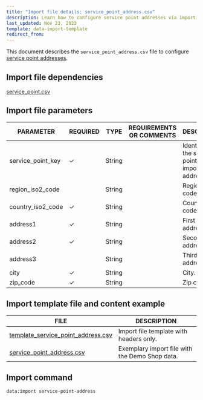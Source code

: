 ```yaml
---
title: "Import file details: service_point_address.csv"
description: Learn how to configure service point addresses via importing data through the service point address CSV file in your Spryker unified commerce project.
last_updated: Nov 23, 2023
template: data-import-template
redirect_from:
---
```


This document describes the `service_point_address.csv` file to configure [service point addresses](/docs/pbc/all/service-point-management/{{page.version}}/unified-commerce/service-points-feature-overview.html).

## Import file dependencies

[service_point.csv](/docs/pbc/all/service-point-management/{{page.version}}/unified-commerce/import-and-export-data/import-file-details-service-point.csv.html)




## Import file parameters

| PARAMETER | REQUIRED | TYPE | REQUIREMENTS OR COMMENTS | DESCRIPTION |
|-|-|-|-|-|
| service_point_key | ✓ | String    |       | Identifier of the service point to import the address for. |
| region_iso2_code  |   | String    |          | Region ISO2 code.               |
| country_iso2_code | ✓ | String    |          | Country ISO2 code.                |
| address1          | ✓ | String    |          | First line of address.            |
| address2          | ✓ | String    |          | Second line of address.           |
| address3          |   | String    |           | Third line of address.            |
| city              | ✓ | String    |        | City.                             |
| zip_code          | ✓ | String    |        | Zip code.                         |



## Import template file and content example

| FILE | DESCRIPTION |
| --- | --- |
| [template_service_point_address.csv](https://spryker.s3.eu-central-1.amazonaws.com/docs/pbc/all/service-point-management/unified-commerce/import-and-export-data/service_point_address.csv.md/template_service_point_address.csv) | Import file template with headers only. |
| [service_point_address.csv](https://spryker.s3.eu-central-1.amazonaws.com/docs/pbc/all/service-point-management/unified-commerce/import-and-export-data/service_point_address.csv.md/service_point_address.csv) | Exemplary import file with the Demo Shop data. |

## Import command

```bash
data:import service-point-address
```
